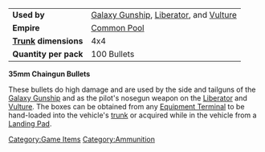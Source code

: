 |                                  |                                                                                           |
| -------------------------------- | ----------------------------------------------------------------------------------------- |
| **Used by**                      | [Galaxy Gunship](Galaxy_Gunship.md), [Liberator](Liberator.md), and [Vulture](Vulture.md) |
| **Empire**                       | [Common Pool](Common_Pool.md)                                                             |
| **[Trunk](Trunk.md) dimensions** | 4x4                                                                                       |
| **Quantity per pack**            | 100 Bullets                                                                               |

**35mm Chaingun Bullets**

These bullets do high damage and are used by the side and tailguns of
the [Galaxy Gunship](Galaxy_Gunship.md) and as the pilot's
nosegun weapon on the [Liberator](Liberator.md) and
[Vulture](Vulture.md). The boxes can be obtained from any
[Equipment Terminal](Equipment_Terminal.md) to be hand-loaded
into the vehicle's [trunk](Trunk.md) or acquired while in the
vehicle from a [Landing Pad](Landing_Pad.md).

[Category:Game Items](Category:Game_Items.md)
[Category:Ammunition](Category:Ammunition.md)

